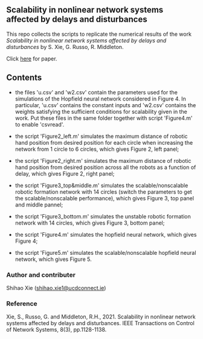 ## Scalability in nonlinear network systems affected by delays and disturbances

This repo collects the scripts to replicate the numerical results of the work *Scalability in nonlinear network systems affected by delays and disturbances* by S. Xie, G. Russo, R. Middleton. 

Click [here](https://ieeexplore.ieee.org/stamp/stamp.jsp?arnumber=9353260) for paper.

## Contents

- the files 'u.csv' and 'w2.csv' contain the parameters used for the simulations of the Hopfield neural network considered in Figure 4. In particular, 'u.csv' contains the constant inputs and 'w2.csv' contains the weights satisfying the sufficient conditions for scalability given in the work. Put these files in the same folder together with script 'Figure4.m' to enable 'csvread'. 

- the script 'Figure2_left.m' simulates the maximum distance of robotic hand position from desired position for each circle when increasing the network from 1 circle to 6 circles, which gives Figure 2, left panel;

- the script 'Figure2_right.m' simulates the maximum distance of robotic hand position from desired position across all the robots as a function of delay, which gives Figure 2, right panel;

- the script 'Figure3_top&middle.m' simulates the scalable/nonscalable robotic formation network with 14 circles (switch the parameters to get the scalable/nonscalable performance), which gives Figure 3, top panel and middle pannel;

- the script 'Figure3_bottom.m' simulates the unstable robotic formation network with 14 circles, which gives Figure 3, bottom panel;

- the script 'Figure4.m' simulates the hopfield neural network, which gives Figure 4;

- the script 'Figure5.m' simulates the scalable/nonscalable hopfield neural network, which gives Figure 5.

### Author and contributer
Shihao Xie (shihao.xie1@ucdconnect.ie)

### Reference
Xie, S., Russo, G. and Middleton, R.H., 2021. Scalability in nonlinear network systems affected by delays and disturbances. IEEE Transactions on Control of Network Systems, 8(3), pp.1128-1138.

